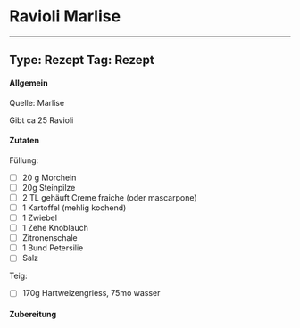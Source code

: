 # Ravioli Marlise

---
Type: Rezept
Tag: Rezept
---

#### Allgemein
Quelle: Marlise

Gibt ca 25 Ravioli


#### Zutaten
Füllung: 
- [ ] 20 g Morcheln
- [ ] 20g Steinpilze 
- [ ] 2 TL gehäuft Creme fraiche (oder mascarpone)
- [ ] 1 Kartoffel (mehlig kochend)
- [ ] 1 Zwiebel
- [ ] 1 Zehe Knoblauch
- [ ] Zitronenschale 
- [ ] 1 Bund Petersilie 
- [ ] Salz

Teig:
- [ ] 170g Hartweizengriess, 75mo wasser


#### Zubereitung
